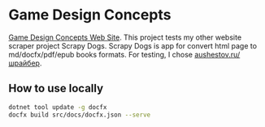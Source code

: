 # Game Design Concepts

[Game Design Concepts Web Site](https://vahpetr.github.io/game-design-concepts/). This project tests my other website scraper project Scrapy Dogs. Scrapy Dogs is app for convert html page to md/docfx/pdf/epub books formats. For testing, I chose [aushestov.ru/шрайбер](http://aushestov.ru/шрайбер/).

## How to use locally

```sh
dotnet tool update -g docfx
docfx build src/docs/docfx.json --serve
```
